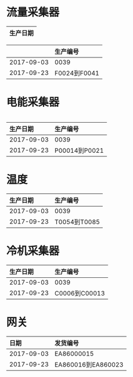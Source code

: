 # 流量采集器

| 生产日期 |
| :--- |


|  | 生产编号 |
| :--- | :--- |
| 2017-09-03 | 0039 |
| 2017-09-23 | F0024到F0041 |

# 

# 电能采集器

|  |
| :--- |


| 生产日期 | 生产编号 |
| :--- | :--- |
| 2017-09-03 | 0039 |
| 2017-09-23 | P00014到P0021 |

# 

# 温度

| 生产日期 | 生产编号 |
| :--- | :--- |
| 2017-09-03 | 0039 |
| 2017-09-23 | T0054到T0085 |

# 冷机采集器

| 生产日期 | 生产编号 |
| :--- | :--- |
| 2017-09-03 | 0039 |
| 2017-09-23 | C0006到C00013 |

# 网关

| 日期 | 发货编号 |
| :--- | :--- |
| 2017-09-03 | EA86000015 |
| 2017-09-23 | EA860016到EA860023 |



